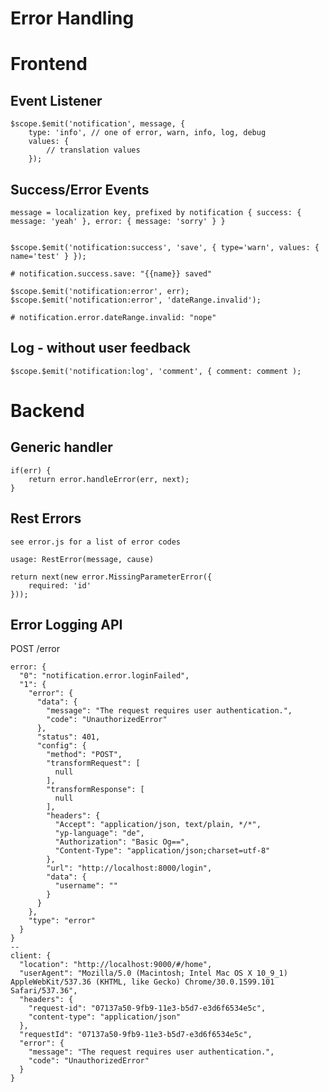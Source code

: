 Error Handling
==============

# Frontend

## Event Listener

    $scope.$emit('notification', message, {
        type: 'info', // one of error, warn, info, log, debug
        values: {
            // translation values
        });

## Success/Error Events

    message = localization key, prefixed by notification { success: { message: 'yeah' }, error: { message: 'sorry' } }


    $scope.$emit('notification:success', 'save', { type='warn', values: { name='test' } });

    # notification.success.save: "{{name}} saved"

    $scope.$emit('notification:error', err);
    $scope.$emit('notification:error', 'dateRange.invalid');

    # notification.error.dateRange.invalid: "nope"

## Log - without user feedback

    $scope.$emit('notification:log', 'comment', { comment: comment );


# Backend


## Generic handler

    if(err) {
        return error.handleError(err, next);
    }

## Rest Errors

    see error.js for a list of error codes

    usage: RestError(message, cause)

    return next(new error.MissingParameterError({
        required: 'id'
    }));


## Error Logging API

POST /error

    error: {
      "0": "notification.error.loginFailed",
      "1": {
        "error": {
          "data": {
            "message": "The request requires user authentication.",
            "code": "UnauthorizedError"
          },
          "status": 401,
          "config": {
            "method": "POST",
            "transformRequest": [
              null
            ],
            "transformResponse": [
              null
            ],
            "headers": {
              "Accept": "application/json, text/plain, */*",
              "yp-language": "de",
              "Authorization": "Basic Og==",
              "Content-Type": "application/json;charset=utf-8"
            },
            "url": "http://localhost:8000/login",
            "data": {
              "username": ""
            }
          }
        },
        "type": "error"
      }
    }
    --
    client: {
      "location": "http://localhost:9000/#/home",
      "userAgent": "Mozilla/5.0 (Macintosh; Intel Mac OS X 10_9_1) AppleWebKit/537.36 (KHTML, like Gecko) Chrome/30.0.1599.101 Safari/537.36",
      "headers": {
        "request-id": "07137a50-9fb9-11e3-b5d7-e3d6f6534e5c",
        "content-type": "application/json"
      },
      "requestId": "07137a50-9fb9-11e3-b5d7-e3d6f6534e5c",
      "error": {
        "message": "The request requires user authentication.",
        "code": "UnauthorizedError"
      }
    }

